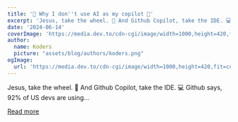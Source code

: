 ```yaml
---
title: '🙅 Why I don''t use AI as my copilot 🤖'
excerpt: 'Jesus, take the wheel. 🚗 And Github Copilot, take the IDE. 💻  Github says, 92% of US devs are using...'
date: '2024-06-14'
coverImage: 'https://media.dev.to/cdn-cgi/image/width=1000,height=420,fit=cover,gravity=auto,format=auto/https%3A%2F%2Fdev-to-uploads.s3.amazonaws.com%2Fuploads%2Farticles%2Ffurcqk8xgneh4ngw6f2l.png'
author:
  name: Koders
  picture: "assets/blog/authors/koders.png"
ogImage:
  url: 'https://media.dev.to/cdn-cgi/image/width=1000,height=420,fit=cover,gravity=auto,format=auto/https%3A%2F%2Fdev-to-uploads.s3.amazonaws.com%2Fuploads%2Farticles%2Ffurcqk8xgneh4ngw6f2l.png'
---
```


Jesus, take the wheel. 🚗 And Github Copilot, take the IDE. 💻  Github says, 92% of US devs are using...

[Read more](https://dev.to/middleware/why-i-dont-use-ai-as-my-copilot-47k3)
